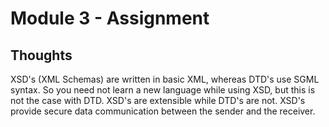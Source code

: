 # Module 3 - Assignment

## Thoughts

XSD's (XML Schemas) are written in basic XML, whereas DTD's use SGML syntax. So you need not learn a new language while using XSD, but this is not the case with DTD.
XSD's are extensible while DTD's are not.
XSD's provide secure data communication between the sender and the receiver.